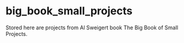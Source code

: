 # big_book_small_projects
Stored here are projects from Al Sweigert book The Big Book of Small Projects.
